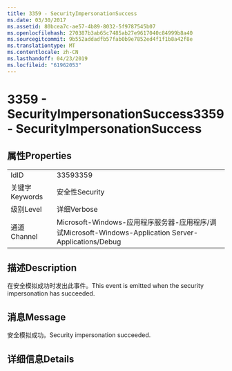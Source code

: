 ```yaml
---
title: 3359 - SecurityImpersonationSuccess
ms.date: 03/30/2017
ms.assetid: 80bcea7c-ae57-4b89-8032-5f9787545b07
ms.openlocfilehash: 270387b3ab65c7485ab27e9617040c84999b8a40
ms.sourcegitcommit: 9b552addadfb57fab0b9e7852ed4f1f1b8a42f8e
ms.translationtype: MT
ms.contentlocale: zh-CN
ms.lasthandoff: 04/23/2019
ms.locfileid: "61962053"
---
```

# <a name="3359---securityimpersonationsuccess"></a><span data-ttu-id="3fb51-102">3359 - SecurityImpersonationSuccess</span><span class="sxs-lookup"><span data-stu-id="3fb51-102">3359 - SecurityImpersonationSuccess</span></span>
## <a name="properties"></a><span data-ttu-id="3fb51-103">属性</span><span class="sxs-lookup"><span data-stu-id="3fb51-103">Properties</span></span>  
  
|||  
|-|-|  
|<span data-ttu-id="3fb51-104">Id</span><span class="sxs-lookup"><span data-stu-id="3fb51-104">ID</span></span>|<span data-ttu-id="3fb51-105">3359</span><span class="sxs-lookup"><span data-stu-id="3fb51-105">3359</span></span>|  
|<span data-ttu-id="3fb51-106">关键字</span><span class="sxs-lookup"><span data-stu-id="3fb51-106">Keywords</span></span>|<span data-ttu-id="3fb51-107">安全性</span><span class="sxs-lookup"><span data-stu-id="3fb51-107">Security</span></span>|  
|<span data-ttu-id="3fb51-108">级别</span><span class="sxs-lookup"><span data-stu-id="3fb51-108">Level</span></span>|<span data-ttu-id="3fb51-109">详细</span><span class="sxs-lookup"><span data-stu-id="3fb51-109">Verbose</span></span>|  
|<span data-ttu-id="3fb51-110">通道</span><span class="sxs-lookup"><span data-stu-id="3fb51-110">Channel</span></span>|<span data-ttu-id="3fb51-111">Microsoft-Windows-应用程序服务器-应用程序/调试</span><span class="sxs-lookup"><span data-stu-id="3fb51-111">Microsoft-Windows-Application Server-Applications/Debug</span></span>|  
  
## <a name="description"></a><span data-ttu-id="3fb51-112">描述</span><span class="sxs-lookup"><span data-stu-id="3fb51-112">Description</span></span>  
 <span data-ttu-id="3fb51-113">在安全模拟成功时发出此事件。</span><span class="sxs-lookup"><span data-stu-id="3fb51-113">This event is emitted when the security impersonation has succeeded.</span></span>  
  
## <a name="message"></a><span data-ttu-id="3fb51-114">消息</span><span class="sxs-lookup"><span data-stu-id="3fb51-114">Message</span></span>  
 <span data-ttu-id="3fb51-115">安全模拟成功。</span><span class="sxs-lookup"><span data-stu-id="3fb51-115">Security impersonation succeeded.</span></span>  
  
## <a name="details"></a><span data-ttu-id="3fb51-116">详细信息</span><span class="sxs-lookup"><span data-stu-id="3fb51-116">Details</span></span>
